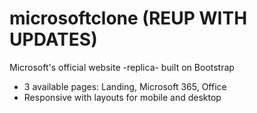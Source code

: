 # microsoftclone (REUP WITH UPDATES)
Microsoft's official website -replica- built on Bootstrap

+ 3 available pages: Landing, Microsoft 365, Office
+ Responsive with layouts for mobile and desktop
